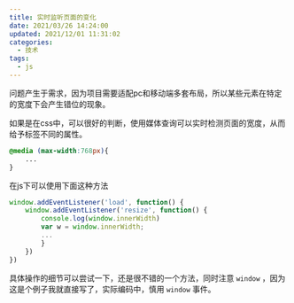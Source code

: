 ```yaml
---
title: 实时监听页面的变化
date: 2021/03/26 14:24:00
updated: 2021/12/01 11:31:02
categories: 
  - 技术
tags: 
  - js
---
```






问题产生于需求，因为项目需要适配pc和移动端多套布局，所以某些元素在特定的宽度下会产生错位的现象。

如果是在css中，可以很好的判断，使用媒体查询可以实时检测页面的宽度，从而给予标签不同的属性。

```css
@media (max-width:768px){
    ...
}
```
在js下可以使用下面这种方法

```js
window.addEventListener('load', function() {
    window.addEventListener('resize', function() {
        console.log(window.innerWidth)
        var w = window.innerWidth;
        ...
        }
    })
})
```

具体操作的细节可以尝试一下，还是很不错的一个方法，同时注意 `window` ，因为这是个例子我就直接写了，实际编码中，慎用 
 `window` 事件。